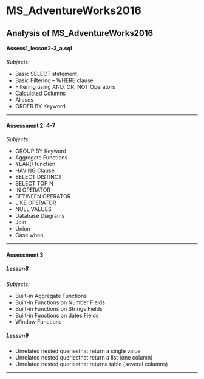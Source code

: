 # MS_AdventureWorks2016
Analysis of MS_AdventureWorks2016
---

#### Assess1_lesson2-3_a.sql
*Subjects:*  
- Basic SELECT statement
- Basic Filtering – WHERE clause
- Filtering using AND, OR, NOT Operators
- Calculated Columns
- Aliases
- ORDER BY Keyword
---
#### Assessment 2: 4-7
*Subjects:*  
- GROUP BY Keyword
- Aggregate Functions
- YEAR() function
- HAVING Clause
- SELECT DISTINCT
- SELECT TOP N
- IN OPERATOR
- BETWEEN OPERATOR
- LIKE OPERATOR
- NULL VALUES
- Database Diagrams
- Join
- Union
- Case when
---
#### Assessment 3
##### Lesson8
*Subjects:*
- Built-in Aggregate Functions
- Built-in Functions on Number Fields
- Built-in Functions on Strings Fields
- Built-in Functions on dates Fields
- Window Functions
##### Lesson9
- Unrelated nested queriesthat return a single value
- Unrelated nested queriesthat return a list (one column)
- Unrelated nested queriesthat returna table (several columns)
---

